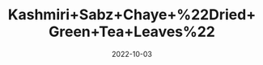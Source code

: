---
title: 'Kashmiri+Sabz+Chaye+%22Dried+Green+Tea+Leaves%22'
date: '2022-10-03' 
metatag: '' 
inventory: '0' 
draft: false 
# meta description 
shortDescripton: 'People+used+green+tea+in+traditional+Chinese+and+Indian+medicine+to%ef%bf%bdcontrol+bleeding+and+heal+wounds%2c+aid+digestion%2c+improve+heart+and+mental+health%2c+and+regulate+body+temperature'
description: 'Herb'
longdescription: ''
featured: True
# product Price
price: '80.0'
# Product Short Description
shortDescription: 'People+used+green+tea+in+traditional+Chinese+and+Indian+medicine+to%ef%bf%bdcontrol+bleeding+and+heal+wounds%2c+aid+digestion%2c+improve+heart+and+mental+health%2c+and+regulate+body+temperature'
productID: '7BCEBA2E-9A2A-ED11-9968-005056B3A416'
type: 'products'
category: 'Herb' 
thumnailproduct: 'https://eraconnect.blob.core.windows.net/product-images/aminsaddiquidawakhana/7BCEBA2E-9A2A-ED11-9968-005056B3A416.webp' 
images:
  - image: 'https://eraconnect.blob.core.windows.net/product-images/aminsaddiquidawakhana/7BCEBA2E-9A2A-ED11-9968-005056B3A416.webp'  
Variants:
---